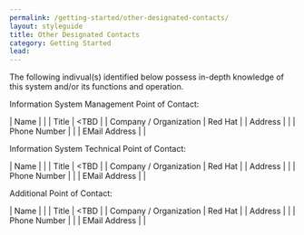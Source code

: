 ```yaml
---
permalink: /getting-started/other-designated-contacts/
layout: styleguide
title: Other Designated Contacts
category: Getting Started
lead:
---
```


The following indivual(s) identified below possess in-depth knowledge of this system and/or its functions and operation.

Information System Management Point of Contact:

| Name | <TBD> |
| Title | <TBD |
| Company / Organization | Red Hat |
| Address | <TBD> |
| Phone Number | <TBD> |
| EMail Address | <TBD> |	

Information System Technical Point of Contact:

| Name | <TBD> |
| Title | <TBD |
| Company / Organization | Red Hat |
| Address | <TBD> |
| Phone Number | <TBD> |
| EMail Address | <TBD> |


Additional Point of Contact:

| Name | <TBD> |
| Title | <TBD |
| Company / Organization | Red Hat |
| Address | <TBD> |
| Phone Number | <TBD> |
| EMail Address | <TBD> |	